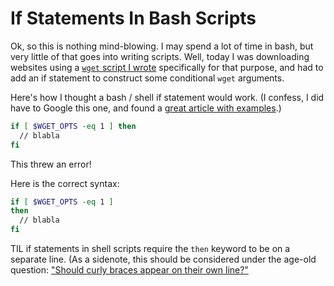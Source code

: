 # If Statements In Bash Scripts

Ok, so this is nothing mind-blowing. I may spend a lot of time in bash, but very little of that goes into writing scripts. Well, today I was downloading websites using a [`wget` script I wrote][1] specifically for that purpose, and had to add an if statement to construct some conditional `wget` arguments.

Here's how I thought a bash / shell if statement would work. (I confess, I did have to Google this one, and found a [great article with examples][2].)

```bash
if [ $WGET_OPTS -eq 1 ] then
  // blabla
fi
```

This threw an error!

Here is the correct syntax:

```bash
if [ $WGET_OPTS -eq 1 ]
then
  // blabla
fi
```

TIL if statements in shell scripts require the `then` keyword to be on a separate line. (As a sidenote, this should be considered under the age-old question: ["Should curly braces appear on their own line?"][3]

[1]:https://bitbucket.org/snippets/mbornBCG/6eG6kn
[2]:http://bencane.com/2014/01/27/8-examples-of-bash-if-statements-to-get-you-started/
[3]:https://softwareengineering.stackexchange.com/questions/2715/should-curly-braces-appear-on-their-own-line
